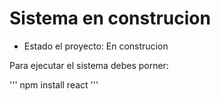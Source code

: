 <h1> Sistema en construcion</h1>

- Estado el proyecto: En construcion

Para ejecutar el sistema debes porner:

''' npm install react '''

